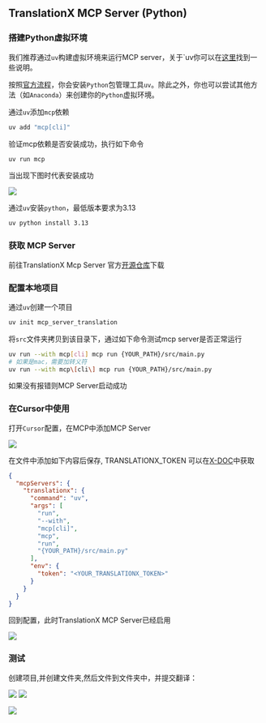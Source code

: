 ## TranslationX MCP Server (Python)
### 搭建Python虚拟环境
我们推荐通过`uv`构建虚拟环境来运行MCP server，关于`uv你可以在[这里](https://docs.astral.sh/uv/getting-started/features/)找到一些说明。

按照[官方流程](https://modelcontextprotocol.io/quickstart/server)，你会安装`Python`包管理工具`uv`。除此之外，你也可以尝试其他方法（如`Anaconda`）来创建你的`Python`虚拟环境。

通过`uv`添加`mcp`依赖

```bash
uv add "mcp[cli]"
```

验证mcp依赖是否安装成功，执行如下命令
```bash
uv run mcp
```

当出现下图时代表安装成功

![](../../../img/uv_install_success.png)

通过`uv`安装`python`，最低版本要求为3.13

```bash
uv python install 3.13
```

### 获取 MCP Server
前往TranslationX Mcp Server 官方[开源仓库](https://github.com/Deep-Intelligent-Pharma/Translationx-mcp-server/)下载

### 配置本地项目
通过`uv`创建一个项目

```bash
uv init mcp_server_translation
```

将`src`文件夹拷贝到该目录下，通过如下命令测试mcp server是否正常运行

```bash
uv run --with mcp[cli] mcp run {YOUR_PATH}/src/main.py
# 如果是mac，需要加转义符
uv run --with mcp\[cli\] mcp run {YOUR_PATH}/src/main.py
```

如果没有报错则MCP Server启动成功

### 在Cursor中使用

打开`Cursor`配置，在MCP中添加MCP Server

![](img/cursor_setting.png)

在文件中添加如下内容后保存, TRANSLATIONX_TOKEN 可以在[X-DOC](https://x-doc.ai/)中获取

```json
{
  "mcpServers": {
    "translationx": {
      "command": "uv",
      "args": [
        "run",
        "--with",
        "mcp[cli]",
        "mcp",
        "run",
        "{YOUR_PATH}/src/main.py"
      ],
      "env": {
        "token": "<YOUR_TRANSLATIONX_TOKEN>"
      }
    }
  }
}
```

回到配置，此时TranslationX MCP Server已经启用

![](img/cursor_run_mcp_success.png)

### 测试

创建项目,并创建文件夹,然后文件到文件夹中，并提交翻译：

![](img/cursor_test_1.png)
![](img/cursor_test_1_1.png)

![](/img/cursor_test_2.png)